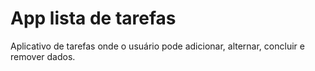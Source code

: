 # App lista de tarefas
Aplicativo de tarefas onde o usuário pode adicionar, alternar, concluir e remover dados.

